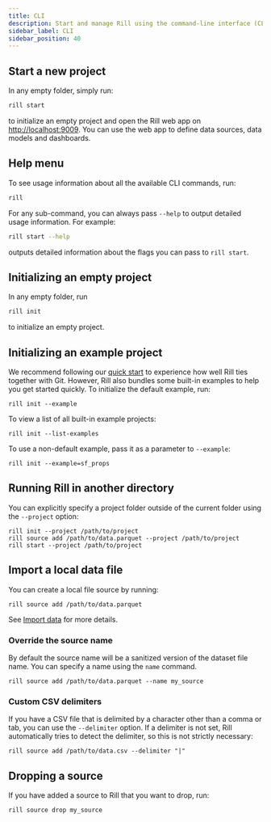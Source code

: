 ```yaml
---
title: CLI
description: Start and manage Rill using the command-line interface (CLI)
sidebar_label: CLI
sidebar_position: 40
---
```


## Start a new project

In any empty folder, simply run:

```bash
rill start
```

to initialize an empty project and open the Rill web app on [http://localhost:9009](http://localhost:9009). You can use the web app to define data sources, data models and dashboards.

## Help menu

To see usage information about all the available CLI commands, run:

```bash
rill
```

For any sub-command, you can always pass `--help` to output detailed usage information. For example:

```bash
rill start --help
```

outputs detailed information about the flags you can pass to `rill start`.

## Initializing an empty project

In any empty folder, run

```bash
rill init
```

to initialize an empty project.

## Initializing an example project

We recommend following our [quick start](../quick-start.md) to experience how well Rill ties together with Git. However, Rill also bundles some built-in examples to help you get started quickly. To initialize the default example, run:

```
rill init --example
```

To view a list of all built-in example projects:

```
rill init --list-examples
```

To use a non-default example, pass it as a parameter to `--example`:

```
rill init --example=sf_props
```

## Running Rill in another directory

You can explicitly specify a project folder outside of the current folder using the `--project` option:

```
rill init --project /path/to/project
rill source add /path/to/data.parquet --project /path/to/project
rill start --project /path/to/project
```

## Import a local data file

You can create a local file source by running:

```
rill source add /path/to/data.parquet
```

See [Import data](../using-rill/import-data.md) for more details.

### Override the source name

By default the source name will be a sanitized version of the dataset file name. You can specify a name using the `name` command.

```
rill source add /path/to/data.parquet --name my_source
```

### Custom CSV delimiters

If you have a CSV file that is delimited by a character other than a comma or tab, you can use the `--delimiter` option. If a delimiter is not set, Rill automatically tries to detect the delimiter, so this is not strictly necessary:

```
rill source add /path/to/data.csv --delimiter "|"
```

## Dropping a source

If you have added a source to Rill that you want to drop, run:

```bash
rill source drop my_source
```
